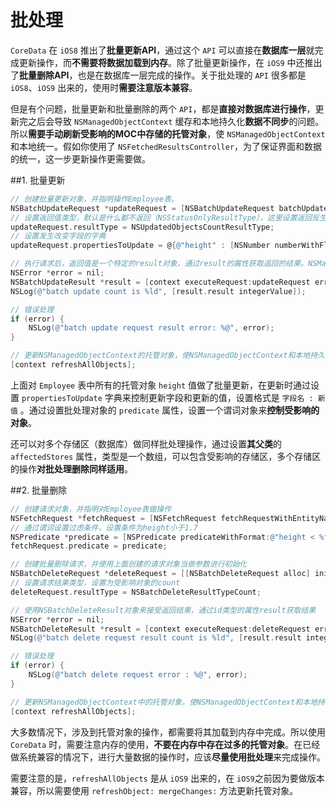 # 批处理

`CoreData` 在 `iOS8` 推出了**批量更新API**，通过这个 `API` 可以直接在**数据库一层**就完成更新操作，而**不需要将数据加载到内存**。除了批量更新操作，在 `iOS9` 中还推出了**批量删除API**，也是在数据库一层完成的操作。关于批处理的 `API` 很多都是 `iOS8`、`iOS9` 出来的，使用时**需要注意版本兼容**。

但是有个问题，批量更新和批量删除的两个 `API`，都是**直接对数据库进行操作**，更新完之后会导致 `NSManagedObjectContext` 缓存和本地持久化**数据不同步**的问题。所以**需要手动刷新受影响的MOC中存储的托管对象**，使 `NSManagedObjectContext` 和本地统一。假如你使用了 `NSFetchedResultsController`，为了保证界面和数据的统一，这一步更新操作更需要做。

##1. 批量更新

```Objective-C
// 创建批量更新对象，并指明操作Employee表。
NSBatchUpdateRequest *updateRequest = [NSBatchUpdateRequest batchUpdateRequestWithEntityName:@"Employee"];
// 设置返回值类型，默认是什么都不返回（NSStatusOnlyResultType），这里设置返回反生改变的对象Count值
updateRequest.resultType = NSUpdatedObjectsCountResultType;
// 设置发生改变字段的字典
updateRequest.propertiesToUpdate = @{@"height" : [NSNumber numberWithFloat:5.0f]};

// 执行请求后，返回值是一个特定的result对象，通过result的属性获取返回的结果。NSManagedObjectContext的这个API是从iOS8出来的，所以需要注意版本兼容。
NSError *error = nil;
NSBatchUpdateResult *result = [context executeRequest:updateRequest error:&error];
NSLog(@"batch update count is %ld", [result.result integerValue]);

// 错误处理
if (error) {
    NSLog(@"batch update request result error: %@", error);
}

// 更新NSManagedObjectContext的托管对象，使NSManagedObjectContext和本地持久化区数据同步
[context refreshAllObjects];
```

上面对 `Employee` 表中所有的托管对象 `height` 值做了批量更新，在更新时通过设置 `propertiesToUpdate` 字典来控制更新字段和更新的值，设置格式是 `字段名 : 新值` 。通过设置批处理对象的 `predicate` 属性，设置一个谓词对象来**控制受影响的对象**。

还可以对多个存储区（数据库）做同样批处理操作，通过设置**其父类**的 `affectedStores` 属性，类型是一个数组，可以包含受影响的存储区，多个存储区的操作**对批处理删除同样适用**。

##2. 批量删除

```Objective-C
// 创建请求对象，并指明对Employee表做操作
NSFetchRequest *fetchRequest = [NSFetchRequest fetchRequestWithEntityName:@"Employee"];
// 通过谓词设置过虑条件，设置条件为height小于1.7
NSPredicate *predicate = [NSPredicate predicateWithFormat:@"height < %f", 1.7f];
fetchRequest.predicate = predicate;

// 创建批量删除请求，并使用上面创建的请求对象当做参数进行初始化
NSBatchDeleteRequest *deleteRequest = [[NSBatchDeleteRequest alloc] initWithFetchRequest:fetchRequest];
// 设置请求结果类型，设置为受影响对象的count
deleteRequest.resultType = NSBatchDeleteResultTypeCount;

// 使用NSBatchDeleteResult对象来接受返回结果，通过id类型的属性result获取结果
NSError *error = nil;
NSBatchDeleteResult *result = [context executeRequest:deleteRequest error:&error];
NSLog(@"batch delete request result count is %ld", [result.result integerValue]);

// 错误处理
if (error) {
    NSLog(@"batch delete request error : %@", error);
}

// 更新NSManagedObjectContext中的托管对象，使NSManagedObjectContext和本地持久化区数据同步
[context refreshAllObjects];
```

大多数情况下，涉及到托管对象的操作，都需要将其加载到内存中完成。所以使用 `CoreData` 时，需要注意内存的使用，**不要在内存中存在过多的托管对象**。在已经做系统兼容的情况下，进行大量数据的操作时，应该**尽量使用批处理**来完成操作。

需要注意的是，`refreshAllObjects` 是从 `iOS9` 出来的，在 `iOS9`之前因为要做版本兼容，所以需要使用 `refreshObject: mergeChanges:` 方法更新托管对象。